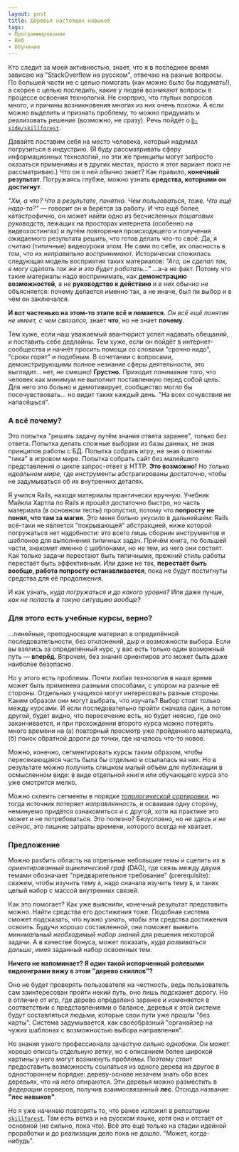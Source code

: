 ```yaml
---
layout: post
title: Деревья настоящих навыков
tags:
- Программирование
- Веб
- Обучение
---
```


Кто следит за моей активностью, знает, что я в последнее время зависаю на "StackOverflow на русском", отвечаю на разные вопросы. По большей части не с целью помогать (как можно было бы подумать!), а скорее с целью последить, какие у людей возникают вопросы в процессе освоения технологий. Не сюрприз, что глупых вопросов много, и причины возникновения многих из них очень похожи. А если можно выделить и признать проблему, то можно придумать и реализовать решение (возможно, не сразу). Речь пойдёт о [`D-side/skillforest`][1].

Давайте поставим себя на место человека, который надумал погрузиться в индустрию. (Я буду рассматривать сферу информационных технологий, но эти же принципы могут запросто оказаться применимы и в других местах, просто я этот вариант *пока* не рассматриваю.) Что он о ней обычно знает? Как правило, **конечный результат**. Погружаясь глубже, можно узнать **средства, которыми он достигнут**.

*"Хм, а что? Что в результате, понятно. Чем пользоваться, тоже. Что ещё надо-то?"* &mdash; говорит он и берётся за работу. И что ещё более катастрофично, он может найти одно из бесчисленных *пошаговых руководств*, лежащих на просторах интернета (особенно на видеохостингах) и путём повторения происходящего и получения ожидаемого результата решить, что готов делать что-то своё. Да, я считаю (типичные) видеоуроки злом. Не сами по себе, их опасность в том, что их *неправильно воспринимают*. Исторически сложилась следующая модель восприятия таких материалов: *"Ага, он сделал так, я могу сделать так же и это будет работать..."* ...а-а не факт. Потому что такие материалы надо воспринимать, как **демонстрацию возможностей**, а не **руководство к действию** и в них обычно не объясняется: почему делается именно так, а не иначе, был ли выбор и в чём он заключался.

**И вот частенько на этом-то этапе всё и ломается.** *Он всё ещё понятия не имеет, с чем связался,* знает **что**, но не знает **почему**.

Тем хуже, если наш уважаемый авантюрист успел надавать обещаний, и поставить себе дедлайны. Тем хуже, если он пойдёт в интернет-сообщества и начнёт просить помощи со словами "срочно надо", "сроки горят" и подобным. В сочетании с вопросами, демонстрирующими полное незнание сферы деятельности, это выглядит... нет, не смешно! **Грустно.** Приходит понимание того, что человек как минимум не выполнит поставленную перед собой цель. Для него это больно и демотивирует, сообщество могло бы посочувствовать... но видит таких каждый день. "На всех сочувствия не напасёшься".

### А всё почему?

Это попытка "решить задачу путём знания ответа заранее", только без ответа. Попытка делать сложные выборки из базы данных, не зная принципов работы с БД. Попытка собрать игру, не зная о понятии "тика" в игровом мире. Попытка собрать сайт без малейшего представления о цикле запрос-ответ в HTTP. **Это возможно!** *Но только идеальном мире,* где инструменты абстрагированы достаточно, чтобы не задумываться об их внутренних деталях.

Я учился Rails, находя материалы практически вручную. Учебник Майкла Хартла по Rails я прошёл достаточно быстро, но часть материала (в основном тесты) пропустил, потому что **попросту не понял, что там за магия**. Это меня больно укусило в дальнейшем: Rails всё-таки не является "покрывающей" абстракцией, ниже которой погружаться нет надобности: это всего лишь сборник инструментов и шаблонов для выполнения типичных задач. Причём книга, по большей части, знакомит именно с шаблонами, но не тем, из чего они состоят. Как только задачи перестают быть типичными, прежний стиль работы перестаёт быть эффективным. Или даже не так, **перестаёт быть вообще, работа попросту останавливается**, пока не будут постигнуты средства для её продолжения.

И как узнать, *куда погружаться и до какого уровня?* Или даже лучше, *как не попасть в такую ситуацию вообще?*

### Для этого есть учебные курсы, верно?

...линейные, преподносящие материал в определённой последовательности, без отклонений, дыр и возможности выбора. Если вы взялись за определённый курс, у вас есть только один возможный путь &mdash; **вперёд**. Впрочем, без знания ориентиров это может быть даже наиболее безопасно.

Но у этого есть проблемы. Почти любая технология в наше время может быть применена разными способами, с упором на разные её стороны. Отдельных учащихся могут интересовать разные стороны. Каким образом они могут выбрать, что изучать? Выбор стоит только между курсами. И если последовательно пройти сначала один, а потом другой, будет видно, что пересечение есть, но будет неясно, где оно  заканчивается, и при прохождении второго курса можно потерять много времени на (а) повторный просмотр уже пройденного материала, (б) поиск обратной дороги до точки, где началось что-то новое.

Можно, конечно, сегментировать курсы таким образом, чтобы пересекающаяся часть была бы отдельно и ссылалась на них. Но в результате можно получить слишком малый объём для публикации в осмысленном виде: в виде отдельной книги или обучающего курса это уже смотрится мелко.

Можно склеить сегменты в порядке [*топологической сортировки*](https://ru.wikipedia.org/wiki/%D0%A2%D0%BE%D0%BF%D0%BE%D0%BB%D0%BE%D0%B3%D0%B8%D1%87%D0%B5%D1%81%D0%BA%D0%B0%D1%8F_%D1%81%D0%BE%D1%80%D1%82%D0%B8%D1%80%D0%BE%D0%B2%D0%BA%D0%B0), но тогда источник потеряет *направленность*, и осваивая одну сторону, неминуемо придётся ознакомиться и с другой, хотя на практике это может и не потребоваться. Это полезно? Безусловно, но *не здесь и  не сейчас*, это лишние затраты времени, которого всегда не хватает.

### Предложение

Можно разбить область на отдельные небольшие темы и сцепить их в *ориентированный ациклический граф* (DAG), где связь между двумя темами обозначает "предварительное требование" (prerequisite): скажем, чтобы изучить тему `А`, надо сначала изучить тему `Б`, и таких целый набор с массой внутренних связей.

Как это помогает? Как уже выяснили, конечный результат представить можно. Найти средства его достижения тоже. Подобная система сможет подсказать, что нужно узнать, чтобы эти средства достижения освоить. Будучи хорошо составленной, она поможет выявить *минимальный необходимый набор знаний* для решения некоторой задачи. А в качестве бонуса, может показать, *куда развиваться дальше*, имея заданный набор освоенных тем.

**Ничего не напоминает? Я один такой испорченный ролевыми видеоиграми вижу в этом "дерево скиллов"?**

Оно не будет проверять пользователя на честность, ведь пользователь сам заинтересован пройти некий путь, оно лишь подскажет дорогу. Но в отличие от игр, где дерево определено заранее и изменяется в соответствии с представлениями о балансе, деревья к этой системе будут составляться людьми, которые свои пути уже прошли "без карты". Система задумывается, как своеобразный "органайзер на чужих шаблонах с возможностью выбора направления".

Но знания узкого профессионала зачастую сильно *однобоки*. Он может хорошо описать *отдельную ветку*, но с описанием более широкой картины у него могут возникнуть проблемы. Поэтому стоит предоставить возможность ссылаться из одного дерева на другое в одностороннем порядке: дереву-основе незачем знать обо всех деревьях, что на него опираются. Эти деревья можно разместить в *федерации* серверов, получив взаимосвязанный **лес**. Отсюда название **"лес навыков"**.

Но я уже начинаю повторять то, что ранее изложил в репозтории [`skillforest`][1]. Там есть ветка и на русском языке, хотя она и отстаёт от основной (не сильно, пока что). Всё это ещё только на стадии идейной проработки и до реализации дело пока не дошло. "Может, когда-нибудь".

  [1]: https://github.com/D-side/skillforest
